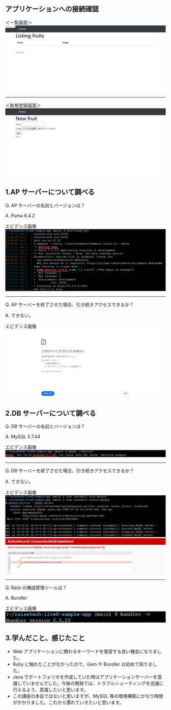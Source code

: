## アプリケーションへの接続確認

＜一覧画面＞
![一覧画面](images/lecture03/application-connection-success-list-page.png)

---

＜新規登録画面＞
![登録画面](images/lecture03/application-connection-success-registration-page.png)

## 1.AP サーバーについて調べる

Q. AP サーバーの名前とバージョンは？

A. Puma 6.4.2

エビデンス画像
![APサーバーの名前とバージョン](images/lecture03/ap-server-version.png)

---

Q. AP サーバーを終了させた場合、引き続きアクセスできるか？

A. できない。

エビデンス画像
![APサーバー停止時にアクセス不可](images/lecture03/access-unavailable-during-ap-server-shutdown.png)

## 2.DB サーバーについて調べる

Q. DB サーバーの名前とバージョンは？

A. MySQL 5.7.44

エビデンス画像
![DBサーバーの名前とバージョン](images/lecture03/mysql-version.png)

---

Q. DB サーバーを終了させた場合、引き続きアクセスできるか？

A. できない。

エビデンス画像
![DBサーバーの停止操作](images/lecture03/mysql-shutdown-operation.png)![DBサーバー停止時のブラウザ表示](images/lecture03/browser-display-during-mysql-shutdown.png)

---

Q. Rails の構成管理ツールは？

A. Bundler

エビデンス画像
![Bundlerのバージョン](images/lecture03/bundler-version.png)

## 3.学んだこと、感じたこと

- Web アプリケーションに関わるキーワードを復習する良い機会になりました。
- Ruby に触れたことがなかったので、Gem や Bundler は初めて知りました。
- Java でポートフォリオを作成していた時はアプリケーションサーバーを意識していませんでした。今後の開発では、トラブルシューティングを迅速に行えるよう、意識したいと思います。
- この講座の本旨ではないと思いますが、MySQL 等の環境構築にかなり時間がかかりました。これから慣れていきたいと思います。
